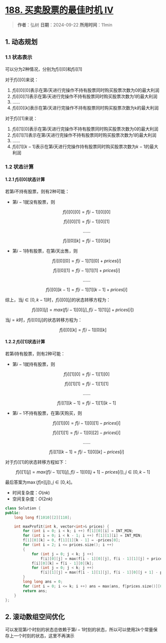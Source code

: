 # [188. 买卖股票的最佳时机 IV](https://leetcode.cn/problems/best-time-to-buy-and-sell-stock-iv/description/?envType=study-plan-v2&envId=dynamic-programming)

> **作者**：弘树
> **日期**：2024-09-22
> **所用时间**：11min

## 1. 动态规划

### 1.1 状态表示

可以分为2种情况，分别为$f[i][0]$和$f[i][1]$

对于$f[i][0]$来说：

1. $f[i][0][0]$表示在第$i$天进行完操作不持有股票同时购买股票次数为0的最大利润
2. $f[i][0][1]$表示在第$i$天进行完操作不持有股票同时购买股票次数为1的最大利润
3. ......
4. $f[i][0][k]$表示在第$i$天进行完操作不持有股票同时购买股票次数为k的最大利润

对于$f[i][1]$来说：

1. $f[i][1][0]$表示在第$i$天进行完操作不持有股票同时购买股票次数为0的最大利润
2. $f[i][1][1]$表示在第$i$天进行完操作不持有股票同时购买股票次数为1的最大利润
3. ......
4. $f[i][1][k - 1]$表示在第$i$天进行完操作持有股票同时购买股票次数为$k - 1$的最大利润

### 1.2 状态计算

#### 1.2.1 $f[i][0]$状态计算

若第$i$不持有股票，则有2种可能：

 - 第$i - 1$就没有股票，则

    $$f[i][0][0] = f[i - 1][0][0]$$

    $$f[i][0][1] = f[i - 1][0][1]$$

    $$……$$
    
    $$f[i][0][k] = f[i - 1][0][k]$$

  - 第$i - 1$持有股票，在第$i$天出售，则
  
    $$f[i][0][0] = f[i - 1][1][0] + prices[i]$$

    $$f[i][0][1] = f[i - 1][1][1] + prices[i]$$

    $$……$$

    $$f[i][0][k - 1] = f[i - 1][1][k - 1] + prices[i]$$


综上，当$j \in [0, k - 1]$时，$f[i][0][j]$的状态转移方程为：

$$
    f[i][0][j] = max(f[i - 1][0][j], f[i - 1][1][j] + prices[i])
$$

当$j = k$时，$f[i][0][j]$的状态转移方程为：

$$
    f[i][0][k] = f[i - 1][0][k]
$$

#### 1.2.2 $f[i][1]$状态计算

若第$i$持有股票，则有2种可能：

  - 第$i - 1$就持有股票，则

    $$f[i][1][0] = f[i - 1][1][0]$$

    $$f[i][1][1] = f[i - 1][1][1]$$

    $$……$$

    $$f[i][1][k - 1] = f[i - 1][1][k - 1]$$

  - 第$i - 1$不持有股票，在第$i$天购买，则

    $$f[i][1][0] = f[i - 1][0][1] - prices[i]$$
    
    $$f[i][1][1] = f[i - 1][0][2] - prices[i]$$

    $$……$$

    $$f[i][1][k - 1] = f[i - 1][0][k] - prices[i]$$

对于$f[i][1]$的状态转移方程如下：

$$
    f[i][1][j] = max(f[i - 1][1][j], f[i - 1][0][j + 1] - prices[i]), j \in [0, k - 1]
$$

最后答案为$\max(f[n][j]), j\in [0, k]$。

- 时间复杂度：$O(nk)$
- 空间复杂度：$O(2nk)$

```C++
class Solution {
public:
    long long f[1010][2][110];

    int maxProfit(int k, vector<int>& prices) {
        for (int i = 0; i < k; i ++) f[1][0][i] = INT_MIN;
        for (int i = 0; i < k - 1; i ++) f[1][1][i] = INT_MIN;
        f[1][0][k] = 0, f[1][1][k - 1] = -prices[0];
        for (int i = 2; i <= prices.size(); i ++)
        {
            for (int j = 0; j < k; j ++) 
                f[i][0][j] = max(f[i - 1][0][j], f[i - 1][1][j] + prices[i - 1]);
            f[i][0][k] = f[i - 1][0][k];
            for (int j = 0; j < k; j ++)
                f[i][1][j] = max(f[i - 1][1][j], f[i - 1][0][j + 1] - prices[i - 1]);
        }
        long long ans = 0;
        for (int i = 0; i <= k; i ++) ans = max(ans, f[prices.size()][0][i]);
        return ans;
    }
};
```

## 2. 滚动数组空间优化

可以发现第$i$个时刻的状态总依赖于第$i - 1$时刻的状态，所以可以使用$2k$个常量保存上一个时刻的状态，这里不再演示